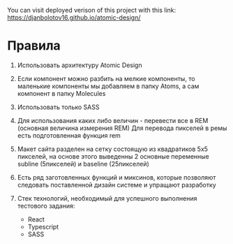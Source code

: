 You can visit deployed verison of this project with this link: https://djanbolotov16.github.io/atomic-design/

# Правила

1) Использовать архитектуру Atomic Design
2) Если компонент можно разбить на мелкие компоненты, то маленькие компоненты мы добавляем в папку Atoms, а сам компонент в папку Molecules
3) Использовать только SASS
4) Для использования каких либо величин - перевести все в REM (основная величина измерения REM) Для перевода пикселей в ремы есть подготовленная функция rem
5) Макет сайта разделен на сетку состоящую из квадратиков 5x5 пикселей, на основе этого выведенны 2 основные переменные subline (5пикселей) и baseline (25пикселей)

6) Есть ряд заготовленных функций и миксинов, которые позволяют следовать поставленной дизайн системе и упращают разработку
7) Стек технологий, необходимый для успешного выполнения тестового задания:
    - React
    - Typescript
    - SASS
